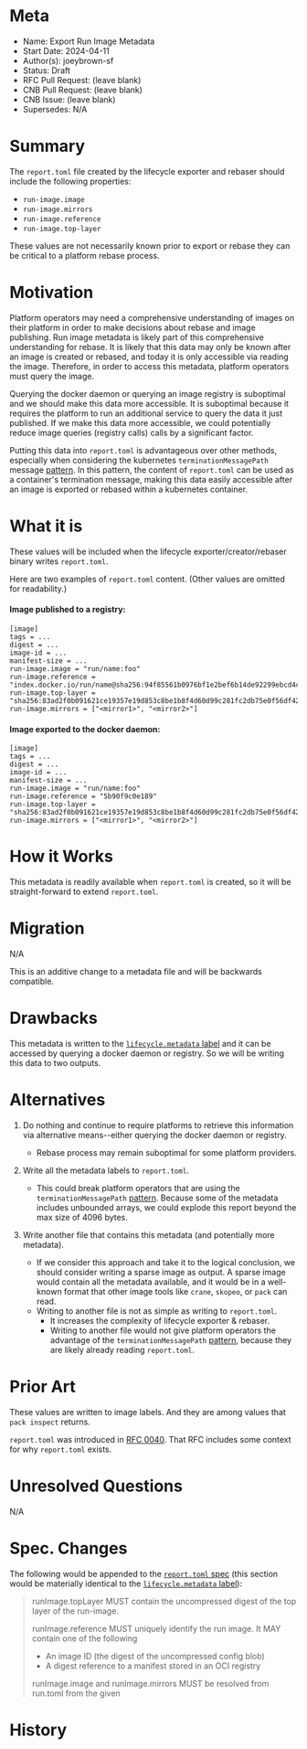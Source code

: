 # Meta
[meta]: #meta
- Name: Export Run Image Metadata
- Start Date: 2024-04-11
- Author(s): joeybrown-sf
- Status: Draft <!-- Acceptable values: Draft, Approved, On Hold, Superseded -->
- RFC Pull Request: (leave blank)
- CNB Pull Request: (leave blank)
- CNB Issue: (leave blank)
- Supersedes: N/A

# Summary
[summary]: #summary

The `report.toml` file created by the lifecycle exporter and rebaser should include the following properties:
- `run-image.image`
- `run-image.mirrors`
- `run-image.reference`
- `run-image.top-layer`

These values are not necessarily known prior to export or rebase they can be critical to a platform rebase process.

# Motivation
[motivation]: #motivation

Platform operators may need a comprehensive understanding of images on their platform in order to make decisions about rebase and image publishing. Run image metadata is likely part of this comprehensive understanding for rebase. It is likely that this data may only be known after an image is created or rebased, and today it is only accessible via reading the image. Therefore, in order to access this metadata, platform operators must query the image.

Querying the docker daemon or querying an image registry is suboptimal and we should make this data more accessible. It is suboptimal because it requires the platform to run an additional service to query the data it just published. If we make this data more accessible, we could potentially reduce image queries (registry calls) calls by a significant factor.

Putting this data into `report.toml` is advantageous over other methods, especially when considering the kubernetes `terminationMessagePath` message [pattern](https://kubernetes.io/docs/reference/generated/kubernetes-api/v1.25/#pod-v1-core). In this pattern, the content of `report.toml` can be used as a container's termination message, making this data easily accessible after an image is exported or rebased within a kubernetes container.

# What it is
[what-it-is]: #what-it-is

These values will be included when the lifecycle exporter/creator/rebaser binary writes `report.toml`.

Here are two examples of `report.toml` content. (Other values are omitted for readability.)

#### Image published to a registry:
```
[image]
tags = ...
digest = ...
image-id = ...
manifest-size = ...
run-image.image = "run/name:foo"
run-image.reference = "index.docker.io/run/name@sha256:94f85561b0976bf1e2bef6b14de92299ebcd4c8148802cf9b217654651e4f416"
run-image.top-layer = "sha256:83ad2f0b091621ce19357e19d853c8be1b8f4d60d99c281fc2db75e0f56df42a"
run-image.mirrors = ["<mirror1>", "<mirror2>"]
```

#### Image exported to the docker daemon:
```
[image]
tags = ...
digest = ...
image-id = ...
manifest-size = ...
run-image.image = "run/name:foo"
run-image.reference = "5b90f9c0e189"
run-image.top-layer = "sha256:83ad2f0b091621ce19357e19d853c8be1b8f4d60d99c281fc2db75e0f56df42a"
run-image.mirrors = ["<mirror1>", "<mirror2>"]
```

# How it Works
[how-it-works]: #how-it-works

This metadata is readily available when `report.toml` is created, so it will be straight-forward to extend `report.toml`.

# Migration
[migration]: #migration

N/A

This is an additive change to a metadata file and will be backwards compatible.

# Drawbacks
[drawbacks]: #drawbacks

This metadata is written to the [`lifecycle.metadata` label](https://github.com/buildpacks/spec/blob/main/platform.md#iobuildpackslifecyclemetadata-json) and it can be accessed by querying a docker daemon or registry. So we will be writing this data to two outputs.

# Alternatives
[alternatives]: #alternatives

1. Do nothing and continue to require platforms to retrieve this information via alternative means--either querying the docker daemon or registry.
    - Rebase process may remain suboptimal for some platform providers.

2. Write all the metadata labels to `report.toml`.
    - This could break platform operators that are using the `terminationMessagePath` [pattern](https://kubernetes.io/docs/reference/generated/kubernetes-api/v1.25/#pod-v1-core). Because some of the metadata includes unbounded arrays, we could explode this report beyond the max size of 4096 bytes.

3. Write another file that contains this metadata (and potentially more metadata).
    - If we consider this approach and take it to the logical conclusion, we should consider writing a sparse image as output. A sparse image would contain all the metadata available, and it would be in a well-known format that other image tools like `crane`, `skopeo`, or `pack` can read.
    - Writing to another file is not as simple as writing to `report.toml`.
      - It increases the complexity of lifecycle exporter & rebaser. 
      - Writing to another file would not give platform operators the advantage of the `terminationMessagePath` [pattern](https://kubernetes.io/docs/reference/generated/kubernetes-api/v1.25/#pod-v1-core), because they are likely already reading `report.toml`.

# Prior Art
[prior-art]: #prior-art

These values are written to image labels. And they are among values that `pack inspect` returns.

`report.toml` was introduced in [RFC 0040](/text/0040-export-report.md). That RFC includes some context for why `report.toml` exists.

# Unresolved Questions
[unresolved-questions]: #unresolved-questions

N/A

# Spec. Changes
[spec-changes]: #spec-changes

The following would be appended to the [`report.toml` spec](https://github.com/buildpacks/spec/blob/main/platform.md#reporttoml-toml) (this section would be materially identical to the [`lifecycle.metadata` label](https://github.com/buildpacks/spec/blob/main/platform.md#iobuildpackslifecyclemetadata-json)):

> runImage.topLayer MUST contain the uncompressed digest of the top layer of the run-image.
> 
> runImage.reference MUST uniquely identify the run image. It MAY contain one of the following
> - An image ID (the digest of the uncompressed config blob)
> - A digest reference to a manifest stored in an OCI registry
>
> runImage.image and runImage.mirrors MUST be resolved from run.toml from the given <run-image>

# History
[history]: #history

<!--
## Amended
### Meta
[meta-1]: #meta-1
- Name: (fill in the amendment name: Variable Rename)
- Start Date: (fill in today's date: YYYY-MM-DD)
- Author(s): (Github usernames)
- Amendment Pull Request: (leave blank)

### Summary

A brief description of the changes.

### Motivation

Why was this amendment necessary?
--->
